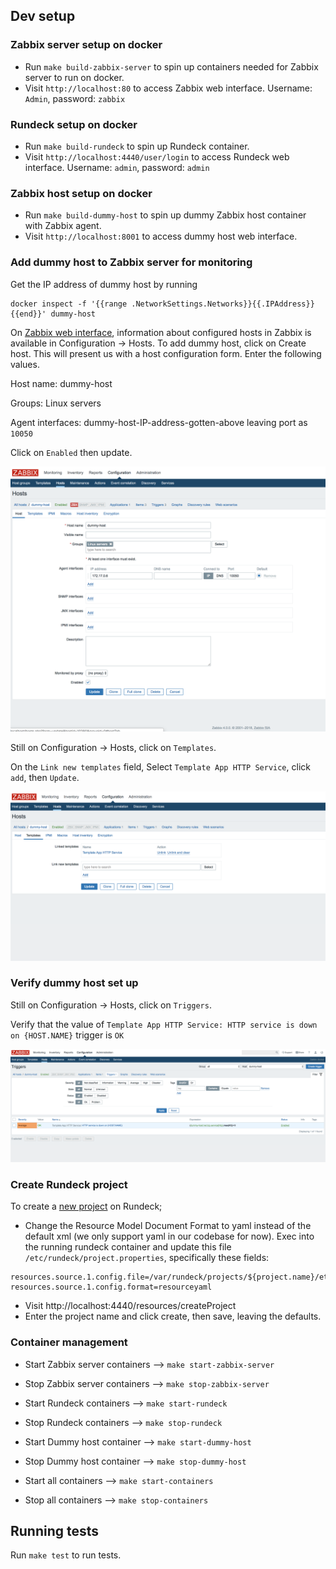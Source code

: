 ## Dev setup

### Zabbix server setup on docker
* Run `make build-zabbix-server` to spin up containers needed for Zabbix server to run on docker.
* Visit `http://localhost:80` to access Zabbix web interface. Username: `Admin`, password: `zabbix`

### Rundeck setup on docker
* Run `make build-rundeck` to spin up Rundeck container.
* Visit `http://localhost:4440/user/login` to access Rundeck web interface. Username: `admin`, password: `admin`

### Zabbix host setup on docker
* Run `make build-dummy-host` to spin up dummy Zabbix host container with Zabbix agent.
* Visit `http://localhost:8001` to access dummy host web interface.

### Add dummy host to Zabbix server for monitoring
Get the IP address of dummy host by running
```
docker inspect -f '{{range .NetworkSettings.Networks}}{{.IPAddress}}{{end}}' dummy-host
```

On [Zabbix web interface](http://localhost:80), information about configured hosts in Zabbix is available in Configuration → Hosts.
To add dummy host, click on Create host. This will present us with a host configuration form. Enter the following values.

Host name: dummy-host

Groups: Linux servers

Agent interfaces: dummy-host-IP-address-gotten-above leaving port as `10050`

Click on `Enabled` then update.

![Photo of Zabbix Host Page](assets/zabbix-host-page.png)

Still on Configuration → Hosts, click on `Templates`.

On the `Link new templates` field, Select `Template App HTTP Service`, click `add`, then `Update`.

![Photo of Zabbix Host Template Page](assets/zabbix-host-template.png)

### Verify dummy host set up
Still on Configuration → Hosts, click on `Triggers`.

Verify that the value of `Template App HTTP Service: HTTP service is down on {HOST.NAME}` trigger is `OK`

![Photo of Zabbix Host Trigger Page](assets/zabbix-trigger-page.png)

### Create Rundeck project
To create a [new project](https://docs.rundeck.com/docs/administration/projects/create-new-project.html) on Rundeck;
* Change the Resource Model Document Format to yaml instead of the default xml (we only support yaml in our codebase for now). Exec into the running rundeck container and update this file `/etc/rundeck/project.properties`, specifically these fields:
```
resources.source.1.config.file=/var/rundeck/projects/${project.name}/etc/resources.yaml
resources.source.1.config.format=resourceyaml
```
* Visit http://localhost:4440/resources/createProject
* Enter the project name and click create, then save, leaving the defaults.

### Container management
* Start Zabbix server containers -->  `make start-zabbix-server`
* Stop Zabbix server containers --> `make stop-zabbix-server`

* Start Rundeck containers --> `make start-rundeck`
* Stop Rundeck containers --> `make stop-rundeck`

* Start Dummy host container --> `make start-dummy-host`
* Stop Dummy host container --> `make stop-dummy-host`

* Start all containers --> `make start-containers`
* Stop all containers --> `make stop-containers`

## Running tests
Run `make test` to run tests.
